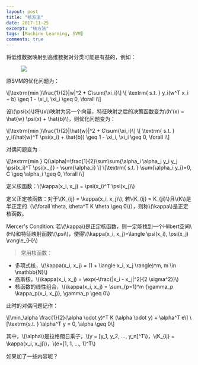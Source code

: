 ```yaml
---
layout: post
title: "核方法"
date: 2017-11-25
excerpt: "核方法"
tags: [Machine Learning, SVM]
comments: true
---
```


将低维数据映射到高维数据对分类可能是有益的，例如：

<figure >
    <img src="{{ site.url }}/posts/kernel-methods/feature-mapping.png">
</figure>

原SVM的优化问题为：

\\[\textrm{min }\frac{1}{2}\|w\|^2 + C\sum{\xi_i}\\]
\\[ \textrm{ s.t. } y_i(w^T x_i + b) \geq 1 - \xi_i, \xi_i \geq 0, \forall i\\]

设\\(\psi(x)\\)将\\(x\\)映射为另一个向量，特征映射之后的决策函数变为\\(h'(x) = \hat{w} \psi(x) + \hat{b}\\)，则优化问题变为：

\\[\textrm{min }\frac{1}{2}\|\hat{w}\|^2 + C\sum{\xi_i}\\]
\\[ \textrm{ s.t. } y_i(\hat{w}^T \psi(x_i) + \hat{b}) \geq 1 - \xi_i, \xi_i \geq 0, \forall i\\]

对偶问题变为：

\\[\textrm{min } Q(\alpha)=\frac{1}{2}\sum\sum{\alpha_i \alpha_j y_i y_j \psi(x_i)^T \psi(x_j)} - \sum{\alpha_i} \\]
\\[\textrm{  s.t. } \sum{\alpha_i y_i}=0, C \geq \alpha_i \geq 0, \forall i\\]

定义核函数：\\(\kappa(x_i, x_j) = \psi(x_i)^T \psi(x_j)\\)

定义正定核函数：对于\\(K_{ij} = \kappa(x_i, x_j)\\), 若\\(K_{ij} = K_{ji}\\)且\\(K\\)是半正定的（\\(\forall \theta, \theta^T K \theta \geq 0\\)），则称\\(\kappa\\)是正定核函数。

Mercer's Condition: 若\\(\kappa\\)是正定核函数，则一定能找到一个Hilbert空间\\(H\\)和特征映射函数\\(\psi\\)，使得\\(\kappa(x_i, x_j)=\langle \psi(x_i), \psi(x_j) \rangle_{H}\\)


>常用核函数：
* 多项式核，\\(\kappa(x_i, x_j) = (1 + \langle x_i, x_j \rangle)^m, m \in \mathbb{N}\\)
* 高斯核，\\(\kappa(x_i, x_j) = \exp(-\frac{\|x_i - x_j\|^2}{2 \sigma^2})\\)
* 核函数的线性组合，\\(\kappa(x_i, x_j) = \sum_{p=1}^m {\gamma_p \kappa_p(x_i, x_j)}, \gamma_p \geq 0\\)



此时的对偶问题记作：

\\[\min_\alpha \frac{1}{2}(\alpha \odot y)^T K (\alpha \odot y) + \alpha^T e\\]
\\[\textrm{s.t. } \alpha^T y = 0, \alpha \geq 0\\]

其中，\\(\alpha\\)是拉格朗日乘子，\\(y = [y_1, y_2, ..., y_n]^T\\)，\\(K_{ij} = \kappa(x_i, x_j)\\)，\\(e=[1, 1, ..., 1]^T\\) 

如果加了一些内容呢？ 
